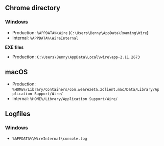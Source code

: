 ## Chrome directory

### Windows

- Production: `%APPDATA%\Wire` (`C:\Users\Benny\AppData\Roaming\Wire`)
- Internal: `%APPDATA%\WireInternal`

**EXE files**

- Production: `C:\Users\Benny\AppData\Local\wire\app-2.11.2673`

## macOS

- Production: `%HOME%/Library/Containers/com.wearezeta.zclient.mac/Data/Library/Application Support/Wire/`
- Internal: `%HOME%/Library/Application Support/Wire/`

## Logfiles

### Windows

- `%APPDATA%\WireInternal\console.log`